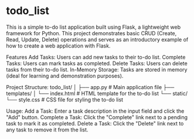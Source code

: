 # todo_list
This is a simple to-do list application built using Flask, a lightweight web framework for Python. This project demonstrates basic CRUD (Create, Read, Update, Delete) operations and serves as an introductory example of how to create a web application with Flask.

Features
Add Tasks: Users can add new tasks to their to-do list.
Complete Tasks: Users can mark tasks as completed.
Delete Tasks: Users can delete tasks from their to-do list.
In-Memory Storage: Tasks are stored in memory (ideal for learning and demonstration purposes).

Project Structure:
todo_list/
│
├── app.py                # Main application file
├── templates/
│   └── index.html        # HTML template for the to-do list
└── static/
    └── style.css         # CSS file for styling the to-do list

    
Usage:
Add a Task: Enter a task description in the input field and click the "Add" button.
Complete a Task: Click the "Complete" link next to a pending task to mark it as completed.
Delete a Task: Click the "Delete" link next to any task to remove it from the list.
